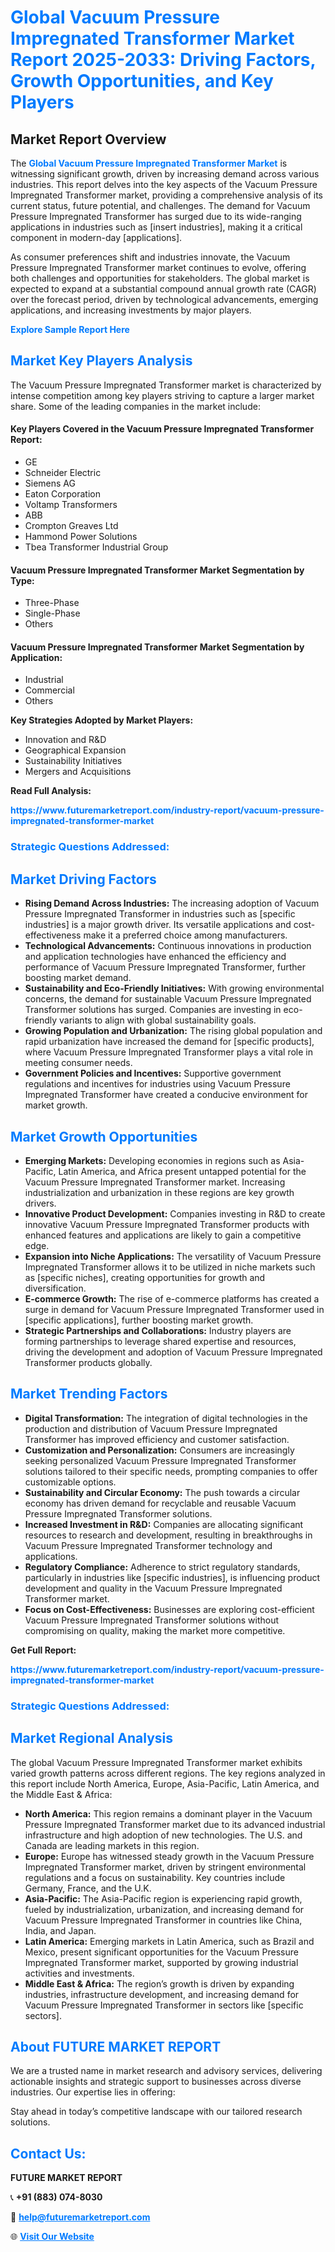 <h1 style="color: #007BFF;">Global Vacuum Pressure Impregnated Transformer Market Report 2025-2033: Driving Factors, Growth Opportunities, and Key Players</h1>

<section id="overview">
<h2>Market Report Overview</h2>
<p>The <a href="https://www.futuremarketreport.com/industry-report/vacuum-pressure-impregnated-transformer-market" style="color: #007BFF; text-decoration: none;"><strong>Global Vacuum Pressure Impregnated Transformer Market</strong></a> is witnessing significant growth, driven by increasing demand across various industries. This report delves into the key aspects of the Vacuum Pressure Impregnated Transformer market, providing a comprehensive analysis of its current status, future potential, and challenges. The demand for Vacuum Pressure Impregnated Transformer has surged due to its wide-ranging applications in industries such as [insert industries], making it a critical component in modern-day [applications].</p>
<p>As consumer preferences shift and industries innovate, the Vacuum Pressure Impregnated Transformer market continues to evolve, offering both challenges and opportunities for stakeholders. The global market is expected to expand at a substantial compound annual growth rate (CAGR) over the forecast period, driven by technological advancements, emerging applications, and increasing investments by major players.</p>
</section>

<section id="overview">
<p><a href="https://www.futuremarketreport.com/request-sample/reportId=76873" style="color: #007BFF; text-decoration: none;"><strong>Explore Sample Report Here</strong></a></p>
</section>

<section id="key-players">
<h2 style="color: #007BFF;">Market Key Players Analysis</h2>
<p>The Vacuum Pressure Impregnated Transformer market is characterized by intense competition among key players striving to capture a larger market share. Some of the leading companies in the market include:</p>
<h4>Key Players Covered in the Vacuum Pressure Impregnated Transformer Report:</h4>
<ul><li>GE</li><li>Schneider Electric</li><li>Siemens AG</li><li>Eaton Corporation</li><li>Voltamp Transformers</li><li>ABB</li><li>Crompton Greaves Ltd</li><li>Hammond Power Solutions</li><li>Tbea Transformer Industrial Group</li></ul>
<h4>Vacuum Pressure Impregnated Transformer Market Segmentation by Type:</h4>
<ul><li>Three-Phase</li><li>Single-Phase</li><li>Others</li></ul>

<h4>Vacuum Pressure Impregnated Transformer Market Segmentation by Application:</h4>
<ul><li>Industrial</li><li>Commercial</li><li>Others</li></ul>
<p><strong>Key Strategies Adopted by Market Players:</strong></p>
<ul>
<li>Innovation and R&D</li>
<li>Geographical Expansion</li>
<li>Sustainability Initiatives</li>
<li>Mergers and Acquisitions</li>
</ul>
</section>

<section>
<p><strong>Read Full Analysis: </strong></p><a href="https://www.futuremarketreport.com/industry-report/vacuum-pressure-impregnated-transformer-market" style="color: #007BFF; text-decoration: none;"><strong>https://www.futuremarketreport.com/industry-report/vacuum-pressure-impregnated-transformer-market</strong></a>
<h3 style="color: #007BFF;">Strategic Questions Addressed:</h3>
</section>

<section id="driving-factors">
<h2 style="color: #007BFF;">Market Driving Factors</h2>
<ul>
<li><strong>Rising Demand Across Industries:</strong> The increasing adoption of Vacuum Pressure Impregnated Transformer in industries such as [specific industries] is a major growth driver. Its versatile applications and cost-effectiveness make it a preferred choice among manufacturers.</li>
<li><strong>Technological Advancements:</strong> Continuous innovations in production and application technologies have enhanced the efficiency and performance of Vacuum Pressure Impregnated Transformer, further boosting market demand.</li>
<li><strong>Sustainability and Eco-Friendly Initiatives:</strong> With growing environmental concerns, the demand for sustainable Vacuum Pressure Impregnated Transformer solutions has surged. Companies are investing in eco-friendly variants to align with global sustainability goals.</li>
<li><strong>Growing Population and Urbanization:</strong> The rising global population and rapid urbanization have increased the demand for [specific products], where Vacuum Pressure Impregnated Transformer plays a vital role in meeting consumer needs.</li>
<li><strong>Government Policies and Incentives:</strong> Supportive government regulations and incentives for industries using Vacuum Pressure Impregnated Transformer have created a conducive environment for market growth.</li>
</ul>
</section>

<section id="growth-opportunities">
<h2 style="color: #007BFF;">Market Growth Opportunities</h2>
<ul>
<li><strong>Emerging Markets:</strong> Developing economies in regions such as Asia-Pacific, Latin America, and Africa present untapped potential for the Vacuum Pressure Impregnated Transformer market. Increasing industrialization and urbanization in these regions are key growth drivers.</li>
<li><strong>Innovative Product Development:</strong> Companies investing in R&D to create innovative Vacuum Pressure Impregnated Transformer products with enhanced features and applications are likely to gain a competitive edge.</li>
<li><strong>Expansion into Niche Applications:</strong> The versatility of Vacuum Pressure Impregnated Transformer allows it to be utilized in niche markets such as [specific niches], creating opportunities for growth and diversification.</li>
<li><strong>E-commerce Growth:</strong> The rise of e-commerce platforms has created a surge in demand for Vacuum Pressure Impregnated Transformer used in [specific applications], further boosting market growth.</li>
<li><strong>Strategic Partnerships and Collaborations:</strong> Industry players are forming partnerships to leverage shared expertise and resources, driving the development and adoption of Vacuum Pressure Impregnated Transformer products globally.</li>
</ul>
</section>

<section id="trending-factors">
<h2 style="color: #007BFF;">Market Trending Factors</h2>
<ul>
<li><strong>Digital Transformation:</strong> The integration of digital technologies in the production and distribution of Vacuum Pressure Impregnated Transformer has improved efficiency and customer satisfaction.</li>
<li><strong>Customization and Personalization:</strong> Consumers are increasingly seeking personalized Vacuum Pressure Impregnated Transformer solutions tailored to their specific needs, prompting companies to offer customizable options.</li>
<li><strong>Sustainability and Circular Economy:</strong> The push towards a circular economy has driven demand for recyclable and reusable Vacuum Pressure Impregnated Transformer solutions.</li>
<li><strong>Increased Investment in R&D:</strong> Companies are allocating significant resources to research and development, resulting in breakthroughs in Vacuum Pressure Impregnated Transformer technology and applications.</li>
<li><strong>Regulatory Compliance:</strong> Adherence to strict regulatory standards, particularly in industries like [specific industries], is influencing product development and quality in the Vacuum Pressure Impregnated Transformer market.</li>
<li><strong>Focus on Cost-Effectiveness:</strong> Businesses are exploring cost-efficient Vacuum Pressure Impregnated Transformer solutions without compromising on quality, making the market more competitive.</li>
</ul>
</section>

<section>
<p><strong>Get Full Report: </strong></p><a href="https://www.futuremarketreport.com/industry-report/vacuum-pressure-impregnated-transformer-market" style="color: #007BFF; text-decoration: none;"><strong>https://www.futuremarketreport.com/industry-report/vacuum-pressure-impregnated-transformer-market</strong></a>
<h3 style="color: #007BFF;">Strategic Questions Addressed:</h3>
</section>


<section id="regional-analysis">
<h2 style="color: #007BFF;">Market Regional Analysis</h2>
<p>The global Vacuum Pressure Impregnated Transformer market exhibits varied growth patterns across different regions. The key regions analyzed in this report include North America, Europe, Asia-Pacific, Latin America, and the Middle East & Africa:</p>
<ul>
<li><strong>North America:</strong> This region remains a dominant player in the Vacuum Pressure Impregnated Transformer market due to its advanced industrial infrastructure and high adoption of new technologies. The U.S. and Canada are leading markets in this region.</li>
<li><strong>Europe:</strong> Europe has witnessed steady growth in the Vacuum Pressure Impregnated Transformer market, driven by stringent environmental regulations and a focus on sustainability. Key countries include Germany, France, and the U.K.</li>
<li><strong>Asia-Pacific:</strong> The Asia-Pacific region is experiencing rapid growth, fueled by industrialization, urbanization, and increasing demand for Vacuum Pressure Impregnated Transformer in countries like China, India, and Japan.</li>
<li><strong>Latin America:</strong> Emerging markets in Latin America, such as Brazil and Mexico, present significant opportunities for the Vacuum Pressure Impregnated Transformer market, supported by growing industrial activities and investments.</li>
<li><strong>Middle East & Africa:</strong> The region’s growth is driven by expanding industries, infrastructure development, and increasing demand for Vacuum Pressure Impregnated Transformer in sectors like [specific sectors].</li>
</ul>
</section>

<footer>
<h2 style="color: #007BFF;">About FUTURE MARKET REPORT</h2>
<p>We are a trusted name in market research and advisory services, delivering actionable insights and strategic support to businesses across diverse industries. Our expertise lies in offering:</p>

<p>Stay ahead in today’s competitive landscape with our tailored research solutions.</p>

<h2 style="color: #007BFF;">Contact Us:</h2>
<p><strong>FUTURE MARKET REPORT</strong></p>
<p>📞 <strong>+91 (883) 074-8030</strong></p>
<p>📧 <strong><a href="mailto:help@futuremarketreport.com" style="color: #007BFF;">help@futuremarketreport.com</a></strong></p>
<p>🌐 <strong><a href="https://www.futuremarketreport.com/" style="color: #007BFF;">Visit Our Website</a></strong></p>
</footer>
